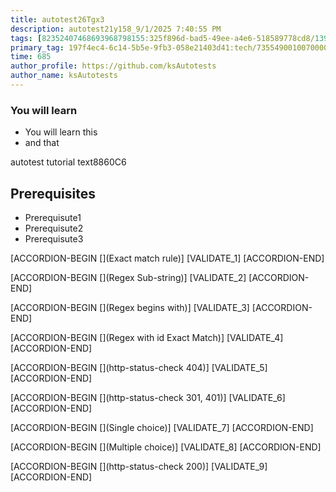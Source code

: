 ```yaml
---
title: autotest26Tgx3
description: autotest21y158_9/1/2025 7:40:55 PM
tags: [82352407468693968798155:325f896d-bad5-49ee-a4e6-518589778cd8/139269250608756787992873,197f4ec4-6c14-5b5e-9fb3-058e21403d41:tech/73554900100700000996,c1a376dd-ebd0-4787-804e-a23fef23ba06:4625ac99-30b5-4df6-a6c5-f840dd406e80/1bf8f1d5-d54a-41e0-b203-d94deae18a3c]
primary_tag: 197f4ec4-6c14-5b5e-9fb3-058e21403d41:tech/73554900100700000996/67838200100800006287
time: 685
author_profile: https://github.com/ksAutotests
author_name: ksAutotests
---
```

### You will learn
- You will learn this
- and that

autotest tutorial text8860C6

## Prerequisites
- Prerequisute1
- Prerequisute2
- Prerequisute3

[ACCORDION-BEGIN [](Exact match rule)]
[VALIDATE_1]
[ACCORDION-END]

[ACCORDION-BEGIN [](Regex Sub-string)]
[VALIDATE_2]
[ACCORDION-END]

[ACCORDION-BEGIN [](Regex begins with)]
[VALIDATE_3]
[ACCORDION-END]

[ACCORDION-BEGIN [](Regex with id Exact Match)]
[VALIDATE_4]
[ACCORDION-END]

[ACCORDION-BEGIN [](http-status-check 404)]
[VALIDATE_5]
[ACCORDION-END]

[ACCORDION-BEGIN [](http-status-check 301, 401)]
[VALIDATE_6]
[ACCORDION-END]

[ACCORDION-BEGIN [](Single choice)]
[VALIDATE_7]
[ACCORDION-END]

[ACCORDION-BEGIN [](Multiple choice)]
[VALIDATE_8]
[ACCORDION-END]

[ACCORDION-BEGIN [](http-status-check 200)]
[VALIDATE_9]
[ACCORDION-END]

